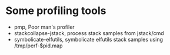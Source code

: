 # Some profiling tools

* pmp, Poor man's profiler
* stackcollapse-jstack, process stack samples from jstack/cmd
* symbolicate-elfutils, symbolicate elfutils stack samples using /tmp/perf-$pid.map
